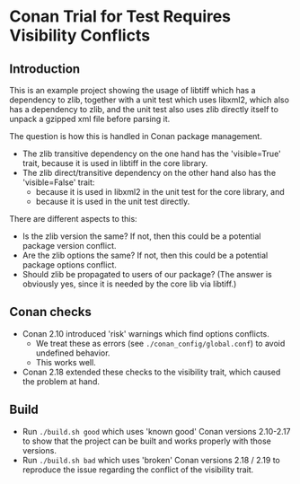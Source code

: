 # Conan Trial for Test Requires Visibility Conflicts

## Introduction

This is an example project showing the usage of libtiff which has a dependency to zlib, together with a unit test which uses libxml2, which also has a dependency to zlib, and the unit test also uses zlib directly itself to unpack a gzipped xml file before parsing it.

The question is how this is handled in Conan package management.

- The zlib transitive dependency on the one hand has the 'visible=True' trait, because it is used in libtiff in the core library.
- The zlib direct/transitive dependency on the other hand also has the 'visible=False' trait:
  - because it is used in libxml2 in the unit test for the core library, and
  - because it is used in the unit test directly.

There are different aspects to this:

- Is the zlib version the same? If not, then this could be a potential package version conflict.
- Are the zlib options the same? If not, then this could be a potential package options conflict.
- Should zlib be propagated to users of our package? (The answer is obviously yes, since it is needed by the core lib via libtiff.)

## Conan checks

- Conan 2.10 introduced 'risk' warnings which find options conflicts.
  - We treat these as errors (see `./conan_config/global.conf`) to avoid undefined behavior.
  - This works well.
- Conan 2.18 extended these checks to the visibility trait, which caused the problem at hand.

## Build

- Run `./build.sh good` which uses 'known good' Conan versions 2.10-2.17 to show that the project can be built and works properly with those versions.
- Run `./build.sh bad` which uses 'broken' Conan versions 2.18 / 2.19 to reproduce the issue regarding the conflict of the visibility trait.
